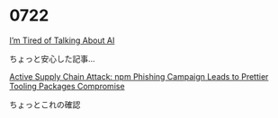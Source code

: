 # 0722

[I’m Tired of Talking About AI](https://paddy.carvers.com/posts/2025/07/ai/)

ちょっと安心した記事...  

[Active Supply Chain Attack: npm Phishing Campaign Leads to Prettier Tooling Packages Compromise](https://socket.dev/blog/npm-phishing-campaign-leads-to-prettier-tooling-packages-compromise)

ちょっとこれの確認
